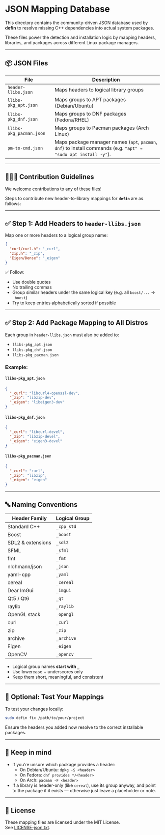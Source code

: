 # JSON Mapping Database

This directory contains the community-driven JSON database used by **defin** to resolve missing C++ dependencies into actual system packages.

These files power the detection and installation logic by mapping headers, libraries, and packages across different Linux package managers.

---

## 📦 JSON Files

| File                         | Description |
|-----------------------------|-------------|
| `header-llibs.json`     | Maps headers to logical library groups       |
| `llibs-pkg_apt.json`    | Maps groups to APT packages (Debian/Ubuntu)  |
| `llibs-pkg_dnf.json`    | Maps groups to DNF packages (Fedora/RHEL)    |
| `llibs-pkg_pacman.json` | Maps groups to Pacman packages (Arch Linux)  |
| `pm-to-cmd.json`            | Maps package manager names (`apt`, `pacman`, `dnf`) to install commands (e.g. `"apt" → "sudo apt install -y"`). |

---

## 🧑‍🤝‍🧑 Contribution Guidelines

We welcome contributions to any of these files!

Steps to contribute new header-to-library mappings for **`defin`** are as follows:

---

## ✅ Step 1: Add Headers to `header-llibs.json`

Map one or more headers to a logical group name:

```json
{
  "curl/curl.h": "_curl",
  "zip.h": "_zip",
  "Eigen/Dense": "_eigen"
}
```

✅ Follow:
- Use double quotes
- No trailing commas
- Group similar headers under the same logical key (e.g. all `boost/...` → `_boost`)
- Try to keep entries alphabetically sorted if possible

---

## ✅ Step 2: Add Package Mapping to All Distros

Each group in `header-llibs.json` must also be added to:

- `llibs-pkg_apt.json`
- `llibs-pkg_dnf.json`
- `llibs-pkg_pacman.json`

### Example:

#### `llibs-pkg_apt.json`
```json
{
  "_curl": "libcurl4-openssl-dev",
  "_zip": "libzip-dev",
  "_eigen": "libeigen3-dev"
}
```

#### `llibs-pkg_dnf.json`
```json
{
  "_curl": "libcurl-devel",
  "_zip": "libzip-devel",
  "_eigen": "eigen3-devel"
}
```

#### `llibs-pkg_pacman.json`
```json
{
  "_curl": "curl",
  "_zip": "libzip",
  "_eigen": "eigen"
}
```

---

## 🔤 Naming Conventions

| Header Family        | Logical Group |
|----------------------|----------------|
| Standard C++         | `_cpp_std`     |
| Boost                | `_boost`       |
| SDL2 & extensions    | `_sdl2`        |
| SFML                 | `_sfml`        |
| fmt                  | `_fmt`         |
| nlohmann/json        | `_json`        |
| yaml-cpp             | `_yaml`        |
| cereal               | `_cereal`      |
| Dear ImGui           | `_imgui`       |
| Qt5 / Qt6            | `_qt`          |
| raylib               | `_raylib`      |
| OpenGL stack         | `_opengl`      |
| curl                 | `_curl`        |
| zip                  | `_zip`         |
| archive              | `_archive`     |
| Eigen                | `_eigen`       |
| OpenCV               | `_opencv`      |

- Logical group names **start with `_`**
- Use lowercase + underscores only
- Keep them short, meaningful, and consistent

---

## 🧪 Optional: Test Your Mappings

To test your changes locally:

```bash
sudo defin fix /path/to/your/project
```

Ensure the headers you added now resolve to the correct installable packages.

---

## 🧠 Keep in mind

- If you're unsure which package provides a header:
  - On Debian/Ubuntu: `dpkg -S <header>`
  - On Fedora: `dnf provides */<header>`
  - On Arch: `pacman -F <header>`
- If a library is header-only (like `cereal`), use its group anyway, and point to the package if it exists — otherwise just leave a placeholder or note.

---


## 📄 License

These mapping files are licensed under the MIT License.  
See [LICENSE-json.txt](./LICENSE-json.txt).